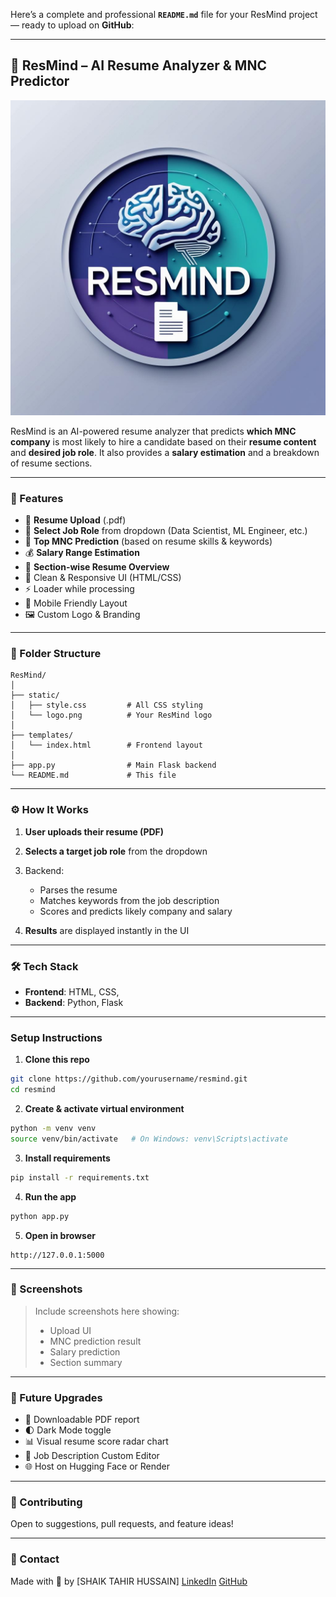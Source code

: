 Here’s a complete and professional **`README.md`** file for your ResMind project — ready to upload on **GitHub**:

---

## 🧠 ResMind – AI Resume Analyzer & MNC Predictor

![ResMind Logo](static/logo.png)

ResMind is an AI-powered resume analyzer that predicts **which MNC company** is most likely to hire a candidate based on their **resume content** and **desired job role**. It also provides a **salary estimation** and a breakdown of resume sections.

---

### 🚀 Features

* 📎 **Resume Upload** (.pdf)
* 💼 **Select Job Role** from dropdown (Data Scientist, ML Engineer, etc.)
* 🏢 **Top MNC Prediction** (based on resume skills & keywords)
* 💰 **Salary Range Estimation**
* 📄 **Section-wise Resume Overview**
* 🧼 Clean & Responsive UI (HTML/CSS)
* ⚡ Loader while processing
* 📱 Mobile Friendly Layout
* 🖼️ Custom Logo & Branding

---

### 📁 Folder Structure

```
ResMind/
│
├── static/
│   ├── style.css         # All CSS styling
│   └── logo.png          # Your ResMind logo
│
├── templates/
│   └── index.html        # Frontend layout
│
├── app.py                # Main Flask backend
└── README.md             # This file
```

---

### ⚙️ How It Works

1. **User uploads their resume (PDF)**
2. **Selects a target job role** from the dropdown
3. Backend:

   * Parses the resume
   * Matches keywords from the job description
   * Scores and predicts likely company and salary
4. **Results** are displayed instantly in the UI

---

### 🛠️ Tech Stack

* **Frontend**: HTML, CSS, 
* **Backend**: Python, Flask


---

###  Setup Instructions

1. **Clone this repo**

```bash
git clone https://github.com/yourusername/resmind.git
cd resmind
```

2. **Create & activate virtual environment**

```bash
python -m venv venv
source venv/bin/activate   # On Windows: venv\Scripts\activate
```

3. **Install requirements**

```bash
pip install -r requirements.txt
```

4. **Run the app**

```bash
python app.py
```

5. **Open in browser**

```
http://127.0.0.1:5000
```

---

### 📸 Screenshots

> Include screenshots here showing:
>
> * Upload UI
> * MNC prediction result
> * Salary prediction
> * Section summary

---

### 🤖 Future Upgrades

* 🔄 Downloadable PDF report
* 🌓 Dark Mode toggle
* 📊 Visual resume score radar chart
* 📝 Job Description Custom Editor
* 🌐 Host on Hugging Face or Render

---

### 🙌 Contributing

Open to suggestions, pull requests, and feature ideas!

---

### 📧 Contact

Made with 💙 by \[SHAIK TAHIR HUSSAIN]
[LinkedIn](https://www.linkedin.com/in/tahir-hussain-516447306/) 
[GitHub](https://github.com/tahir-014)



